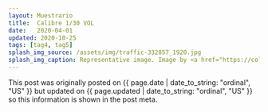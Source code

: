 ```yaml
---
layout: Muestrario 
title:  Calibre 1/30 VOL
date:   2020-04-01
updated: 2020-10-25
tags: [tag4, tag5]
splash_img_source: /assets/img/traffic-332857_1920.jpg
splash_img_caption: Representative image. Image by <a href="https://colomer.mx/wp-content/uploads/2022/03/130_2.jpg">jonbonsilver</a> on Pixabay.
---
```

This post was originally posted on {{ page.date | date_to_string: "ordinal", "US" }} but updated on {{ page.updated | date_to_string: "ordinal", "US" }} so this information is shown in the post meta.
